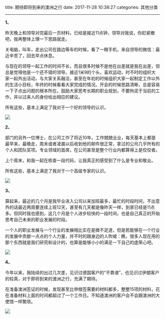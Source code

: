 title: 期待即将到来的澳洲之行
date: 2017-11-28 10:38:27
categories: 其他分类


---

**1、**

昨天晚上和领导对完最后一页材料，已经是接近11点钟，领导对我说，你赶紧撤吧，我再整体上理一下思路就走。

<!--more-->




关电脑，叫车，走出公司在路边等车的时候，看了一眼手机，来自领导的微信：最近辛苦了，回去早点休息。

与现在的领导一起工作的时间不长，而且很多时候不是他在出差就是我在出差，但总是觉得他是一个还不错的领导。接近1米9的个头，喜欢运动，时不时的组织大家一起外出活动，与大家关系融洽，甚至在年初的时候组织大家一起制定工作以外的生活小目标，年终的时候看看大家完成的情况。开会的时候思路清晰，总是容易一下子点出问题的根本所在。鼓励大家思考长期的职业规划，不要拘泥于当前的工作，并以过来人的身份给出相应的建议。

所有这些，基本上满足了我对于一个好的领导的认识。

![](http://wx4.sinaimg.cn/mw690/aeba7ac3ly1fly4femeowj23402c01l0.jpg)

**2、**

部门的另外一位博士，在公司工作了将近10年，工作兢兢业业，每天基本上都是最早来，最晚走，周末或者凌晨以后收到他的邮件很正常，拿过的公司几乎所有的个人和团队奖项。专业领域的首席，在公司甚至是整个行业内都算得上是佼佼者。

上个周末，和我一起在核查一段代码，让我真正的感受到了什么是专业和敬业。

所有这些，基本上满足了我对于一个高级专家的认识。

![](http://wx1.sinaimg.cn/mw690/aeba7ac3ly1fly4fgqqynj23402c0b2d.jpg)

**3、**

算起来，最近的几个月是我毕业进入公司以来加班最多，最忙的时段时间，不出意外的话最近两周要连续上班12天，甚至有几天都是像昨天一样，到家已经是11点多。但同时我也感到，这几个月是个人进步较快的一段时间，也是自己真正的开始思考自己未来的职业发展的时段。

一个人的职业发展与一个行业的发展相比实在是微不足道，但是若能够在一个行业的发展中贡献一点点的个人力量，并不时的跟身边的人吹嘘：瞧，很多人现在用的那个东西就是我们研究和设计的，也算是能够小小的满足一下自己的虚荣心吧。



![](http://wx2.sinaimg.cn/mw690/aeba7ac3ly1fly4fop433j23402c0hdy.jpg)

**4、**

今年以来，我陆续的出过几次差，见识过德国客户的“不靠谱”，也见识过伊朗客户的较真，对于即将到来的澳洲之行，充满了期待。

在准备澳洲签证的时候，发现甚至比申根签需要的材料都多，整整15项的材料，花在准备材料上面的时间都超过了一个工作日。不知道澳洲的客户会不会跟澳洲的大使馆一样繁琐。

![](http://wx2.sinaimg.cn/mw690/aeba7ac3ly1fly4fwnn58j23402c0hdx.jpg)